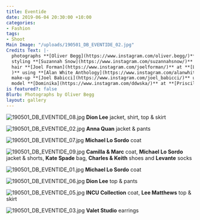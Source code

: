 ```yaml
---
title: Eventide
date: 2019-06-04 20:30:00 +10:00
categories:
- Fashion
tags:
- Shoot
Main Image: "/uploads/190501_DB_EVENTIDE_02.jpg"
Credits Text: |-
  photographs **[Oliver Begg](https://www.instagram.com/oliver.begg/)**
  styling **[Suzannah Snow](https://www.instagram.com/suzannahsnow/)**
  hair **[Joel Forman](https://www.instagram.com/joelforman/)** at **[Lion Artist Management](https://www.instagram.com/lionartistmanagement/
  )** using **[Alan White Anthology](https://www.instagram.com/alanwhiteanthology/)** and **[Davines Australia](https://www.instagram.com/davines_australia/)**
  make-up **[Joel Babicci](https://www.instagram.com/joel_babicci/)** using **[MAC Cosmetics](https://www.instagram.com/maccosmetics/)**
  model **[Dominika](https://www.instagram.com/ddwska/)** at **[Priscillas](https://www.instagram.com/priscillasmodels/)**
is featured?: false
Blurb: Photographs by Oliver Begg
layout: gallery
---
```


![190501_DB_EVENTIDE_08.jpg](/uploads/190501_DB_EVENTIDE_08.jpg)
**Dion Lee** jacket, shirt, top & skirt

![190501_DB_EVENTIDE_02.jpg](/uploads/190501_DB_EVENTIDE_02.jpg)
**Anna Quan** jacket & pants

![190501_DB_EVENTIDE_07.jpg](/uploads/190501_DB_EVENTIDE_07.jpg)
**Michael Lo Sordo** coat

![190501_DB_EVENTIDE_09.jpg](/uploads/190501_DB_EVENTIDE_09.jpg)
**Camilla & Marc** coat, **Michael Lo Sordo** jacket & shorts, **Kate Spade** bag, **Charles & Keith** shoes and **Levante** socks

![190501_DB_EVENTIDE_01.jpg](/uploads/190501_DB_EVENTIDE_01.jpg)
**Michael Lo Sordo** coat

![190501_DB_EVENTIDE_06.jpg](/uploads/190501_DB_EVENTIDE_06.jpg)
**Dion Lee** top & pants

![190501_DB_EVENTIDE_05.jpg](/uploads/190501_DB_EVENTIDE_05.jpg)
**INCU Collection** coat, **Lee Matthews** top & skirt

![190501_DB_EVENTIDE_03.jpg](/uploads/190501_DB_EVENTIDE_03.jpg)
**Valet Studio** earrings